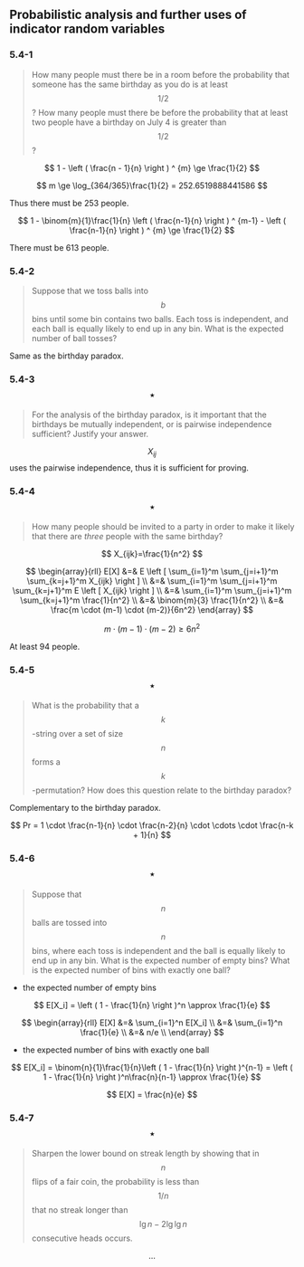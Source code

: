 ## Probabilistic analysis and further uses of indicator random variables

### 5.4-1 

> How many people must there be in a room before the probability that someone has the same birthday as you do is at least $$1/2$$? How many people must there be before the probability that at least two people have a birthday on July 4 is greater than $$1/2$$?

$$
1 - \left ( \frac{n - 1}{n} \right ) ^ {m} \ge \frac{1}{2}
$$

$$
m \ge \log_{364/365}\frac{1}{2} = 252.6519888441586
$$

Thus there must be 253 people.

$$
1 - \binom{m}{1}\frac{1}{n} \left ( \frac{n-1}{n} \right ) ^ {m-1} - \left ( \frac{n-1}{n} \right ) ^ {m} \ge \frac{1}{2}
$$

There must be 613 people.

### 5.4-2

> Suppose that we toss balls into $$b$$ bins until some bin contains two balls. Each toss is independent, and each ball is equally likely to end up in any bin. What is the expected number of ball tosses?

Same as the birthday paradox.

### 5.4-3 $$\star$$

> For the analysis of the birthday paradox, is it important that the birthdays be mutually independent, or is pairwise independence sufficient? Justify your answer.

$$X_{ij}$$ uses the pairwise independence, thus it is sufficient for proving.

### 5.4-4 $$\star$$

> How many people should be invited to a party in order to make it likely that there are _three_ people with the same birthday?

$$
X_{ijk}=\frac{1}{n^2}
$$

$$
\begin{array}{rll}
E[X] &=& E \left [ \sum_{i=1}^m \sum_{j=i+1}^m \sum_{k=j+1}^m X_{ijk} \right ] \\
&=& \sum_{i=1}^m \sum_{j=i+1}^m \sum_{k=j+1}^m E \left [ X_{ijk} \right ] \\
&=& \sum_{i=1}^m \sum_{j=i+1}^m \sum_{k=j+1}^m \frac{1}{n^2} \\
&=& \binom{m}{3} \frac{1}{n^2} \\
&=& \frac{m \cdot (m-1) \cdot (m-2)}{6n^2}
\end{array}
$$

$$
m \cdot (m-1) \cdot (m-2) \ge 6n^2
$$

At least 94 people.

### 5.4-5 $$\star$$

> What is the probability that a $$k$$-string over a set of size $$n$$ forms a $$k$$-permutation? How does this question relate to the birthday paradox?

Complementary to the birthday paradox.

$$
Pr = 1 \cdot \frac{n-1}{n} \cdot \frac{n-2}{n} \cdot \cdots \cdot \frac{n-k + 1}{n}
$$

### 5.4-6 $$\star$$

> Suppose that $$n$$ balls are tossed into $$n$$ bins, where each toss is independent and the ball is equally likely to end up in any bin. What is the expected number of empty bins? What is the expected number of bins with exactly one ball?

* the expected number of empty bins

$$
E[X_i] = \left ( 1 - \frac{1}{n} \right )^n \approx \frac{1}{e}
$$

$$
\begin{array}{rll}
E[X] &=& \sum_{i=1}^n E[X_i] \\
&=& \sum_{i=1}^n \frac{1}{e} \\
&=& n/e \\
\end{array}
$$

* the expected number of bins with exactly one ball

$$
E[X_i] = \binom{n}{1}\frac{1}{n}\left ( 1 - \frac{1}{n} \right )^{n-1} = \left ( 1 - \frac{1}{n} \right )^n\frac{n}{n-1} \approx \frac{1}{e}
$$

$$
E[X] = \frac{n}{e}
$$


### 5.4-7 $$\star$$

> Sharpen the lower bound on streak length by showing that in $$n$$ flips of a fair coin, the probability is less than $$1/n$$ that no streak longer than $$\lg n - 2 \lg \lg n$$ consecutive heads occurs.

$$\dots$$
